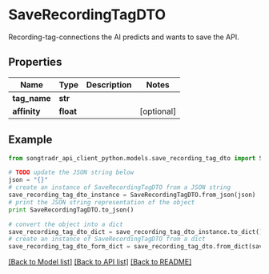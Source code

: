 # SaveRecordingTagDTO

Recording-tag-connections the AI predicts and wants to save the API.

## Properties
Name | Type | Description | Notes
------------ | ------------- | ------------- | -------------
**tag_name** | **str** |  | 
**affinity** | **float** |  | [optional] 

## Example

```python
from songtradr_api_client_python.models.save_recording_tag_dto import SaveRecordingTagDTO

# TODO update the JSON string below
json = "{}"
# create an instance of SaveRecordingTagDTO from a JSON string
save_recording_tag_dto_instance = SaveRecordingTagDTO.from_json(json)
# print the JSON string representation of the object
print SaveRecordingTagDTO.to_json()

# convert the object into a dict
save_recording_tag_dto_dict = save_recording_tag_dto_instance.to_dict()
# create an instance of SaveRecordingTagDTO from a dict
save_recording_tag_dto_form_dict = save_recording_tag_dto.from_dict(save_recording_tag_dto_dict)
```
[[Back to Model list]](../README.md#documentation-for-models) [[Back to API list]](../README.md#documentation-for-api-endpoints) [[Back to README]](../README.md)


